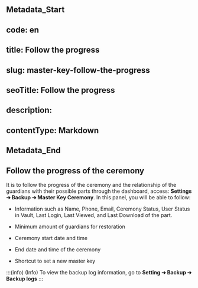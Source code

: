 ## Metadata_Start 
## code: en
## title: Follow the progress 
## slug: master-key-follow-the-progress 
## seoTitle: Follow the progress 
## description:  
## contentType: Markdown 
## Metadata_End
## Follow the progress of the ceremony

It is to follow the progress of the ceremony and the relationship of the guardians with their possible parts through the dashboard, access: **Settings ➔ Backup ➔ Master Key Ceremony**.
In this panel, you will be able to follow:

- Information such as Name, Phone, Email, Ceremony Status, User Status in Vault, Last Login, Last Viewed, and Last Download of the part.

- Minimum amount of guardians for restoration

- Ceremony start date and time

- End date and time of the ceremony

- Shortcut to set a new master key

:::(info) (Info)
To view the backup log information, go to **Setting ➔ Backup ➔ Backup logs**
:::